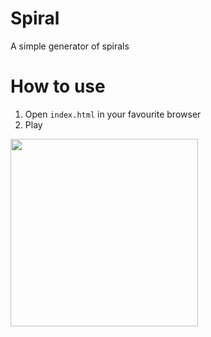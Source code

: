 # Spiral 
A simple generator of spirals

# How to use
1) Open `index.html` in your favourite browser 
2) Play

<img src="https://lh6.googleusercontent.com/gdwAXaXlOPQuOU8BVL1lz3FBLiataHorK762Kacy-kWEchY60X7Rm5w2DGCm4nuneVjlon6KbXDxFjs=w2560-h1240" width="300">
